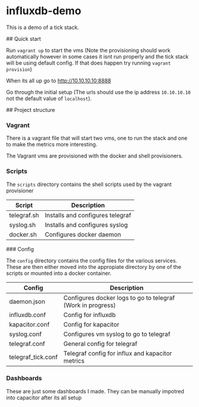 # influxdb-demo

This is a demo of a tick stack.

## Quick start

Run `vagrant up` to start the vms (Note the provisioning should work automatically however in some cases it isnt run properly and the tick stack will be using default config. If that does happen try running `vagrant provision`)

When its all up go to http://10.10.10.10:8888

Go through the initial setup (The urls should use the ip address `10.10.10.10` not the default value of `localhost`).

## Project structure 

### Vagrant

There is a vagrant file that will start two vms, one to run the stack and one to make the metrics more interesting.

The Vagrant vms are provisioned with the docker and shell provisioners.

### Scripts

The `scripts` directory contains the shell scripts used by the vagrant provisioner

| Script        | Description                      |
| ------------- | -------------------------------- |
| telegraf.sh   | Installs and configures telegraf |
| syslog.sh     | Installs and configures syslog   |
| docker.sh     | Configures docker daemon         |

### Config

The `config` directory contains the config files for the various services. These are then either moved into the appropiate directory by one of the scripts or mounted into a docker container.


| Config             | Description                                                 |
| ------------------ | ----------------------------------------------------------- |
| daemon.json        | Configures docker logs to go to telegraf (Work in progress) |
| influxdb.conf      | Config for influxdb                                         |
| kapacitor.conf     | Config for kapacitor                                        |
| syslog.conf        | Configures vm syslog to go to telegraf                      |
| telegraf.conf      | General config for telegraf                                 |
| telegraf_tick.conf | Telegraf config for influx and kapacitor metrics            |

### Dashboards

These are just some dashboards I made. They can be manually impotred into capacitor after its all setup
